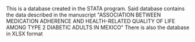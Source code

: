 This is a database created in the STATA program. Said database contains the data described in the manuscript "ASSOCIATION BETWEEN MEDICATION ADHERENCE AND HEALTH-RELATED QUALITY OF LIFE AMONG TYPE 2 DIABETIC ADULTS IN MEXICO"
There is also the database in XLSX format
